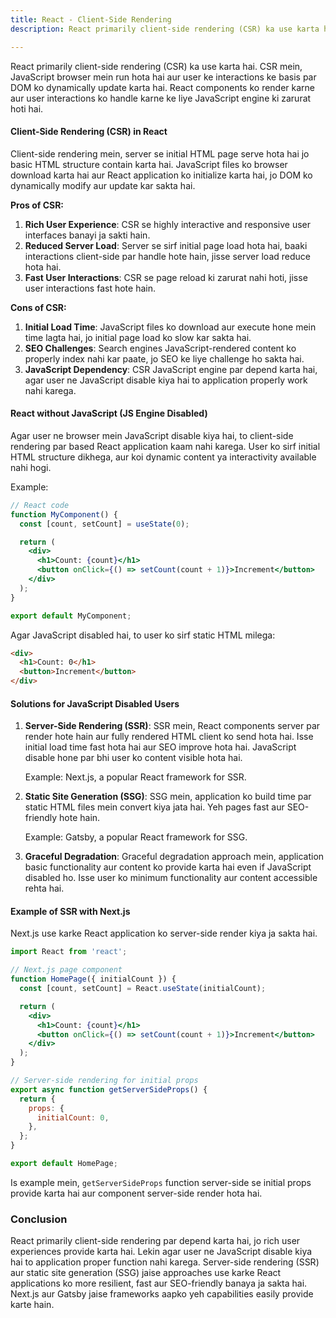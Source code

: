 ```yaml
---
title: React - Client-Side Rendering
description: React primarily client-side rendering (CSR) ka use karta hai. Client-side rendering mein, JavaScript browser mein run hota hai aur user ke interactions ke basis par DOM ko dynamically update karta hai. React components ko render karne aur user interactions ko handle karne ke liye JavaScript engine ki zarurat hoti hai.

---
```

React primarily client-side rendering (CSR) ka use karta hai. CSR mein, JavaScript browser mein run hota hai aur user ke interactions ke basis par DOM ko dynamically update karta hai. React components ko render karne aur user interactions ko handle karne ke liye JavaScript engine ki zarurat hoti hai.

#### Client-Side Rendering (CSR) in React

Client-side rendering mein, server se initial HTML page serve hota hai jo basic HTML structure contain karta hai. JavaScript files ko browser download karta hai aur React application ko initialize karta hai, jo DOM ko dynamically modify aur update kar sakta hai.

**Pros of CSR:**
1. **Rich User Experience**: CSR se highly interactive and responsive user interfaces banayi ja sakti hain.
2. **Reduced Server Load**: Server se sirf initial page load hota hai, baaki interactions client-side par handle hote hain, jisse server load reduce hota hai.
3. **Fast User Interactions**: CSR se page reload ki zarurat nahi hoti, jisse user interactions fast hote hain.

**Cons of CSR:**
1. **Initial Load Time**: JavaScript files ko download aur execute hone mein time lagta hai, jo initial page load ko slow kar sakta hai.
2. **SEO Challenges**: Search engines JavaScript-rendered content ko properly index nahi kar paate, jo SEO ke liye challenge ho sakta hai.
3. **JavaScript Dependency**: CSR JavaScript engine par depend karta hai, agar user ne JavaScript disable kiya hai to application properly work nahi karega.

#### React without JavaScript (JS Engine Disabled)

Agar user ne browser mein JavaScript disable kiya hai, to client-side rendering par based React application kaam nahi karega. User ko sirf initial HTML structure dikhega, aur koi dynamic content ya interactivity available nahi hogi.

Example:
```jsx
// React code
function MyComponent() {
  const [count, setCount] = useState(0);

  return (
    <div>
      <h1>Count: {count}</h1>
      <button onClick={() => setCount(count + 1)}>Increment</button>
    </div>
  );
}

export default MyComponent;
```

Agar JavaScript disabled hai, to user ko sirf static HTML milega:
```html
<div>
  <h1>Count: 0</h1>
  <button>Increment</button>
</div>
```

#### Solutions for JavaScript Disabled Users

1. **Server-Side Rendering (SSR)**: SSR mein, React components server par render hote hain aur fully rendered HTML client ko send hota hai. Isse initial load time fast hota hai aur SEO improve hota hai. JavaScript disable hone par bhi user ko content visible hota hai.

   Example: Next.js, a popular React framework for SSR.

2. **Static Site Generation (SSG)**: SSG mein, application ko build time par static HTML files mein convert kiya jata hai. Yeh pages fast aur SEO-friendly hote hain.

   Example: Gatsby, a popular React framework for SSG.

3. **Graceful Degradation**: Graceful degradation approach mein, application basic functionality aur content ko provide karta hai even if JavaScript disabled ho. Isse user ko minimum functionality aur content accessible rehta hai.

#### Example of SSR with Next.js

Next.js use karke React application ko server-side render kiya ja sakta hai.

```jsx
import React from 'react';

// Next.js page component
function HomePage({ initialCount }) {
  const [count, setCount] = React.useState(initialCount);

  return (
    <div>
      <h1>Count: {count}</h1>
      <button onClick={() => setCount(count + 1)}>Increment</button>
    </div>
  );
}

// Server-side rendering for initial props
export async function getServerSideProps() {
  return {
    props: {
      initialCount: 0,
    },
  };
}

export default HomePage;
```

Is example mein, `getServerSideProps` function server-side se initial props provide karta hai aur component server-side render hota hai.

### Conclusion

React primarily client-side rendering par depend karta hai, jo rich user experiences provide karta hai. Lekin agar user ne JavaScript disable kiya hai to application proper function nahi karega. Server-side rendering (SSR) aur static site generation (SSG) jaise approaches use karke React applications ko more resilient, fast aur SEO-friendly banaya ja sakta hai. Next.js aur Gatsby jaise frameworks aapko yeh capabilities easily provide karte hain.